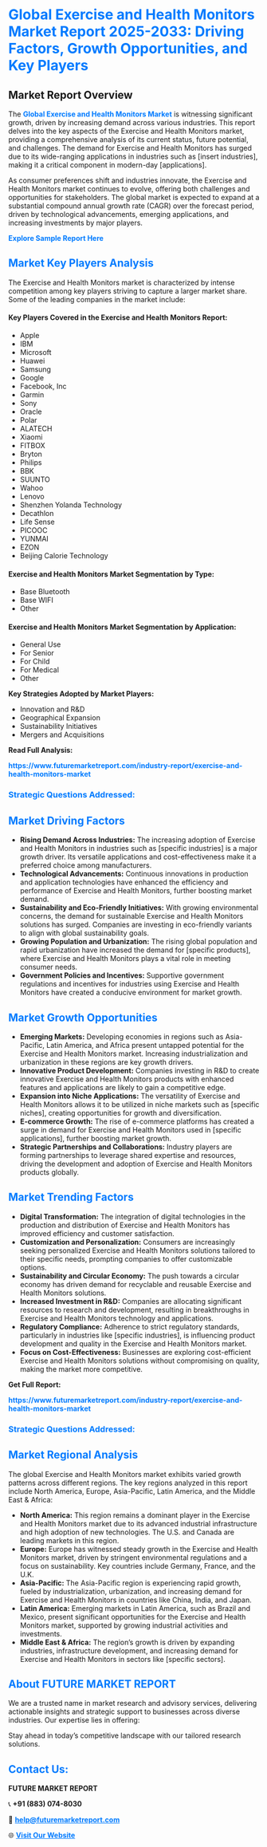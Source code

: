 <h1 style="color: #007BFF;">Global Exercise and Health Monitors Market Report 2025-2033: Driving Factors, Growth Opportunities, and Key Players</h1>

<section id="overview">
<h2>Market Report Overview</h2>
<p>The <a href="https://www.futuremarketreport.com/industry-report/exercise-and-health-monitors-market" style="color: #007BFF; text-decoration: none;"><strong>Global Exercise and Health Monitors Market</strong></a> is witnessing significant growth, driven by increasing demand across various industries. This report delves into the key aspects of the Exercise and Health Monitors market, providing a comprehensive analysis of its current status, future potential, and challenges. The demand for Exercise and Health Monitors has surged due to its wide-ranging applications in industries such as [insert industries], making it a critical component in modern-day [applications].</p>
<p>As consumer preferences shift and industries innovate, the Exercise and Health Monitors market continues to evolve, offering both challenges and opportunities for stakeholders. The global market is expected to expand at a substantial compound annual growth rate (CAGR) over the forecast period, driven by technological advancements, emerging applications, and increasing investments by major players.</p>
</section>

<section id="overview">
<p><a href="https://www.futuremarketreport.com/request-sample/reportId=76515" style="color: #007BFF; text-decoration: none;"><strong>Explore Sample Report Here</strong></a></p>
</section>

<section id="key-players">
<h2 style="color: #007BFF;">Market Key Players Analysis</h2>
<p>The Exercise and Health Monitors market is characterized by intense competition among key players striving to capture a larger market share. Some of the leading companies in the market include:</p>
<h4>Key Players Covered in the Exercise and Health Monitors Report:</h4>
<ul><li>Apple</li><li>IBM</li><li>Microsoft</li><li>Huawei</li><li>Samsung</li><li>Google</li><li>Facebook, Inc</li><li>Garmin</li><li>Sony</li><li>Oracle</li><li>Polar</li><li>ALATECH</li><li>Xiaomi</li><li>FITBOX</li><li>Bryton</li><li>Philips</li><li>BBK</li><li>SUUNTO</li><li>Wahoo</li><li>Lenovo</li><li>Shenzhen Yolanda Technology</li><li>Decathlon</li><li>Life Sense</li><li>PICOOC</li><li>YUNMAI</li><li>EZON</li><li>Beijing Calorie Technology</li></ul>
<h4>Exercise and Health Monitors Market Segmentation by Type:</h4>
<ul><li>Base Bluetooth</li><li>Base WIFI</li><li>Other</li></ul>

<h4>Exercise and Health Monitors Market Segmentation by Application:</h4>
<ul><li>General Use</li><li>For Senior</li><li>For Child</li><li>For Medical</li><li>Other</li></ul>
<p><strong>Key Strategies Adopted by Market Players:</strong></p>
<ul>
<li>Innovation and R&D</li>
<li>Geographical Expansion</li>
<li>Sustainability Initiatives</li>
<li>Mergers and Acquisitions</li>
</ul>
</section>

<section>
<p><strong>Read Full Analysis: </strong></p><a href="https://www.futuremarketreport.com/industry-report/exercise-and-health-monitors-market" style="color: #007BFF; text-decoration: none;"><strong>https://www.futuremarketreport.com/industry-report/exercise-and-health-monitors-market</strong></a>
<h3 style="color: #007BFF;">Strategic Questions Addressed:</h3>
</section>

<section id="driving-factors">
<h2 style="color: #007BFF;">Market Driving Factors</h2>
<ul>
<li><strong>Rising Demand Across Industries:</strong> The increasing adoption of Exercise and Health Monitors in industries such as [specific industries] is a major growth driver. Its versatile applications and cost-effectiveness make it a preferred choice among manufacturers.</li>
<li><strong>Technological Advancements:</strong> Continuous innovations in production and application technologies have enhanced the efficiency and performance of Exercise and Health Monitors, further boosting market demand.</li>
<li><strong>Sustainability and Eco-Friendly Initiatives:</strong> With growing environmental concerns, the demand for sustainable Exercise and Health Monitors solutions has surged. Companies are investing in eco-friendly variants to align with global sustainability goals.</li>
<li><strong>Growing Population and Urbanization:</strong> The rising global population and rapid urbanization have increased the demand for [specific products], where Exercise and Health Monitors plays a vital role in meeting consumer needs.</li>
<li><strong>Government Policies and Incentives:</strong> Supportive government regulations and incentives for industries using Exercise and Health Monitors have created a conducive environment for market growth.</li>
</ul>
</section>

<section id="growth-opportunities">
<h2 style="color: #007BFF;">Market Growth Opportunities</h2>
<ul>
<li><strong>Emerging Markets:</strong> Developing economies in regions such as Asia-Pacific, Latin America, and Africa present untapped potential for the Exercise and Health Monitors market. Increasing industrialization and urbanization in these regions are key growth drivers.</li>
<li><strong>Innovative Product Development:</strong> Companies investing in R&D to create innovative Exercise and Health Monitors products with enhanced features and applications are likely to gain a competitive edge.</li>
<li><strong>Expansion into Niche Applications:</strong> The versatility of Exercise and Health Monitors allows it to be utilized in niche markets such as [specific niches], creating opportunities for growth and diversification.</li>
<li><strong>E-commerce Growth:</strong> The rise of e-commerce platforms has created a surge in demand for Exercise and Health Monitors used in [specific applications], further boosting market growth.</li>
<li><strong>Strategic Partnerships and Collaborations:</strong> Industry players are forming partnerships to leverage shared expertise and resources, driving the development and adoption of Exercise and Health Monitors products globally.</li>
</ul>
</section>

<section id="trending-factors">
<h2 style="color: #007BFF;">Market Trending Factors</h2>
<ul>
<li><strong>Digital Transformation:</strong> The integration of digital technologies in the production and distribution of Exercise and Health Monitors has improved efficiency and customer satisfaction.</li>
<li><strong>Customization and Personalization:</strong> Consumers are increasingly seeking personalized Exercise and Health Monitors solutions tailored to their specific needs, prompting companies to offer customizable options.</li>
<li><strong>Sustainability and Circular Economy:</strong> The push towards a circular economy has driven demand for recyclable and reusable Exercise and Health Monitors solutions.</li>
<li><strong>Increased Investment in R&D:</strong> Companies are allocating significant resources to research and development, resulting in breakthroughs in Exercise and Health Monitors technology and applications.</li>
<li><strong>Regulatory Compliance:</strong> Adherence to strict regulatory standards, particularly in industries like [specific industries], is influencing product development and quality in the Exercise and Health Monitors market.</li>
<li><strong>Focus on Cost-Effectiveness:</strong> Businesses are exploring cost-efficient Exercise and Health Monitors solutions without compromising on quality, making the market more competitive.</li>
</ul>
</section>

<section>
<p><strong>Get Full Report: </strong></p><a href="https://www.futuremarketreport.com/industry-report/exercise-and-health-monitors-market" style="color: #007BFF; text-decoration: none;"><strong>https://www.futuremarketreport.com/industry-report/exercise-and-health-monitors-market</strong></a>
<h3 style="color: #007BFF;">Strategic Questions Addressed:</h3>
</section>


<section id="regional-analysis">
<h2 style="color: #007BFF;">Market Regional Analysis</h2>
<p>The global Exercise and Health Monitors market exhibits varied growth patterns across different regions. The key regions analyzed in this report include North America, Europe, Asia-Pacific, Latin America, and the Middle East & Africa:</p>
<ul>
<li><strong>North America:</strong> This region remains a dominant player in the Exercise and Health Monitors market due to its advanced industrial infrastructure and high adoption of new technologies. The U.S. and Canada are leading markets in this region.</li>
<li><strong>Europe:</strong> Europe has witnessed steady growth in the Exercise and Health Monitors market, driven by stringent environmental regulations and a focus on sustainability. Key countries include Germany, France, and the U.K.</li>
<li><strong>Asia-Pacific:</strong> The Asia-Pacific region is experiencing rapid growth, fueled by industrialization, urbanization, and increasing demand for Exercise and Health Monitors in countries like China, India, and Japan.</li>
<li><strong>Latin America:</strong> Emerging markets in Latin America, such as Brazil and Mexico, present significant opportunities for the Exercise and Health Monitors market, supported by growing industrial activities and investments.</li>
<li><strong>Middle East & Africa:</strong> The region’s growth is driven by expanding industries, infrastructure development, and increasing demand for Exercise and Health Monitors in sectors like [specific sectors].</li>
</ul>
</section>

<footer>
<h2 style="color: #007BFF;">About FUTURE MARKET REPORT</h2>
<p>We are a trusted name in market research and advisory services, delivering actionable insights and strategic support to businesses across diverse industries. Our expertise lies in offering:</p>

<p>Stay ahead in today’s competitive landscape with our tailored research solutions.</p>

<h2 style="color: #007BFF;">Contact Us:</h2>
<p><strong>FUTURE MARKET REPORT</strong></p>
<p>📞 <strong>+91 (883) 074-8030</strong></p>
<p>📧 <strong><a href="mailto:help@futuremarketreport.com" style="color: #007BFF;">help@futuremarketreport.com</a></strong></p>
<p>🌐 <strong><a href="https://www.futuremarketreport.com/" style="color: #007BFF;">Visit Our Website</a></strong></p>
</footer>